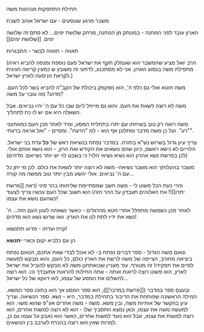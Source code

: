 

תחילת התתפקות מנהיגות משה

משבר מרגע שנוסעים - עם ישראל אוהב לשבת

הארון עובר לפני המחנה - במנותק מן המחנה, מרחק שלושת ימים... לא סתם זה שלושה ימים.
[[שלושת ימים]]

תאווה - תאווה לבשר - התבגרות

(הרב יואל מציע שהמשבר הוא שעמלק תקף את ישראל  פעם נוספת ומנסה להביא ראיה מתפילת משה בנסוע הארון. אני לא מסתכנע, לדתעי זה משובץ ש כמעין קריאה חגיגית לקראת הניסעה לארץ ישראל.)

משה חוטא אולי גם כלפ ה', הוא מפקפק ביכולת של הקב"ה להביא בשר לכל העם. מדוע? מה עובר על משה?

משה לא רוצה לשאת את העם. והוא גם מייחל ליום שבו כל עם ה' יהיו נביאים. אבל השאלה היא אם יש לו כח לתהליך.

משה רואה רק טוב בשיחתו עם יתרו בתחלית המסע, ומיד לאחר מכן העם כמאתונני "רע". ועל כן משה מדבר ומתלונן אף הוא - למ "הרעת". ומסיים - "ואל אראה ברעתי". 

צריך עיון גדול בשרוש נש"א בתורה.
במדבר נפתח בנשיאת ראש של **כל** עדת בני ישראל.
הלוייים לא נישא ראשם, כיוון שהם נושאים את הקודש ואת הרון, - הוא נושא אותם אולי.
(לכן בפרשת נשא אהרון הוא נשיא נשיאי הלוי! כי בשבט לוי יש יותר נשייאם. מדהים)

משבר בהעלותך הוא משבר נשיאה- משה לא רוצה יותר לשאת את כולם.
לכן מי יתן כל עם ה' נביאים. אולי יהשע מבין יותר טוב ממשה מה קורה...

והרי כעת הכל פשוט לי - משה חשב שמסתיימת שליחותו בהר סיני (ראה [[פרשת יתרו]]!! את האלוהים תעבדון על ההר הזה)
הוא חשוב שכל העם עכשיו צריך לצעוד כשהעם נושא את עצמו!

לאחר מכן כשמשה מתפלל אחרי חטא מהרגלים - כאשר נשאתה לעוון העם הזה...
ה' נשא את ידיו לתת לנו את הארץ. וואו שרוש נשא הוא מדהים!

קרח ועדתו - מדוע תתנשאו!

הן עם כלביא יקום וכארי **יתנשא**

ונאום משה הגדול - ספר דברים נפתח ב-
לא אוכל לבדי שאת אתכם, הנאום נפתח ביציאה מחורב, הצייפה של משה לרשת את הארץ כולם, כל העם, והוא מבקש למעשה לסיים את תפקידו! זה מטורף.
עוד מעניין שבואתחנן משה לא מבקש להוביל את ישראל לארץ, הוא פשוט רוצה לראות אותה - אתה החילות להראות אתעבדך וכו. הוא רוצה להשלים את המסע של עצמו, לאו דווקא של כל ישראל...

ובעצם ספר במדבר ([[פרשת במדבר]]), הוא ספר המסע אך הוא בתוכו ספר המשא.
המילה הראשונה שפותחת את הדיבור בתחילת במדבר, היא - נשא.
ספר הנשיאה.
וצריך עיון בהקשר של אותיות משה, ובין משא.
משה - משה אחרים אע"פ שהוא משוי. הוא למעשה משה את עצמו,
וכאן נמצא התסביך שלו - הוא לא רוצה למשות אחרים, הוא רוצה למשות את עצמו,
אבל הוא נועד למשות אחרים, כאשר הוא נאבק על עצמו גם כן, למרות שאין הוא רוצה בהכרח לערבב בין הנושאים.




